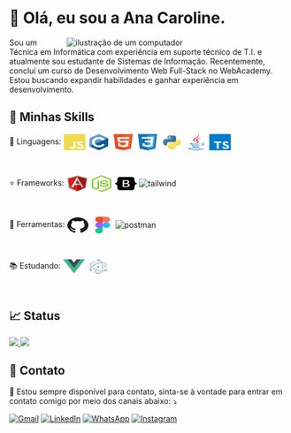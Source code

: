 
<!--
**anacarolinens/anacarolinens** is a ✨ _special_ ✨ repository because its `README.md` (this file) appears on your GitHub profile.

Here are some ideas to get you started:

- 🔭 I’m currently working on ...
- 🌱 I’m currently learning ...
- 👯 I’m looking to collaborate on ...
- 🤔 I’m looking for help with ...
- 💬 Ask me about ...
- 📫 How to reach me: ...
- 😄 Pronouns: ...
- ⚡ Fun fact: ...
-->

# 💜 Olá, eu sou a <strong>Ana Caroline.</strong>


<img src="https://raw.githubusercontent.com/MicaelliMedeiros/micaellimedeiros/master/image/computer-illustration.png" alt="ilustração de um computador" min-width="400px" max-width="400px" width="400px" align="right">

<p align="left"> 
  Sou um Técnica em Informática com experiência em suporte técnico de T.I. 
  e atualmente sou estudante de Sistemas de Informação. Recentemente, 
  concluí um curso de Desenvolvimento Web Full-Stack no WebAcademy. 
  Estou buscando expandir habilidades  e ganhar experiência em desenvolvimento.
</p>

## 🚀 Minhas Skills

<p align="left">
  🦄 Linguagens:
  <img align="center" alt="Ana-Js" height="30" width="40" src="https://raw.githubusercontent.com/devicons/devicon/master/icons/javascript/javascript-plain.svg">
  <img align="center" alt="Ana-C" src="https://raw.githubusercontent.com/devicons/devicon/master/icons/c/c-original.svg" width="40" height="30"/>
  <img align="center" alt="Ana-HTML" height="30" width="40" src="https://raw.githubusercontent.com/devicons/devicon/master/icons/html5/html5-original.svg">
  <img align="center" alt="Ana-CSS" height="30" width="40" src="https://raw.githubusercontent.com/devicons/devicon/master/icons/css3/css3-original.svg">
  <img align="center" alt="Ana-Python" height="30" width="40" src="https://raw.githubusercontent.com/devicons/devicon/master/icons/python/python-original.svg">
  <img align="center" alt="Ana-Java" width=40 height="30" src="https://raw.githubusercontent.com/devicons/devicon/master/icons/java/java-original.svg"/>
  <img align="center" alt="Ana-Ts" height="30" width="40" src="https://raw.githubusercontent.com/devicons/devicon/master/icons/typescript/typescript-plain.svg">
  
  
</p><br/>

<p align="left">
    ⭐ Frameworks:
  <img align="center" alt="Ana-Angular" width=40 height="30" src="https://raw.githubusercontent.com/devicons/devicon/master/icons/angularjs/angularjs-original.svg"/>
  <img align="center" alt="Ana-nodejs" width=40 height="30"  src="https://raw.githubusercontent.com/devicons/devicon/master/icons/nodejs/nodejs-original.svg"/>
  <img align="center" alt="bootstrap" width="40" height="30" src="https://raw.githubusercontent.com/devicons/devicon/master/icons/bootstrap/bootstrap-plain.svg"  />
  <img align="center" alt="tailwind" width="40" height="30" src="https://www.vectorlogo.zone/logos/tailwindcss/tailwindcss-icon.svg" />

</p><br/>



<p align="left">
  💼 Ferramentas:
  <img align="center" alt="Ana-GitHub" width=40 height="30"  src="https://raw.githubusercontent.com/devicons/devicon/master/icons/github/github-original.svg"/>
  <img align="center" alt="figma" width="40" height="30" src="https://github.com/devicons/devicon/blob/master/icons/figma/figma-original.svg"/>
  <img align="center" alt="postman" width="35" height="40" src="https://www.vectorlogo.zone/logos/getpostman/getpostman-icon.svg" />
 


</p><br/>


<p align="left">
 📚 Estudando: 
 <img align="center" alt="Ana-VueJs" width=40 height="30"  src="https://raw.githubusercontent.com/devicons/devicon/master/icons/vuejs/vuejs-original.svg"/>
 <img align="center" alt="Ana-ElectronJs" width=40 height="30"  src="https://raw.githubusercontent.com/devicons/devicon/master/icons/electron/electron-original.svg"/>
 
  
</p><br/>

##  :chart_with_upwards_trend: Status

<a href="https://github.com/jeniblodev">
  <img height="180em" src="https://github-readme-stats-eight-theta.vercel.app/api?username=anacarolinens&show_icons=true&theme=tokyonight&include_all_commits=true&count_private=true"/>
  <img height="180em" src="https://github-readme-stats-eight-theta.vercel.app/api/top-langs/?username=anacarolinens&layout=compact&langs_count=8&theme=tokyonight"/>
</a>


## :busts_in_silhouette: Contato
<p align="left">
  💌 Estou sempre disponível para contato, sinta-se à vontade para entrar em contato comigo por meio dos canais abaixo: ⤵️
</p>

<p align="left">
  <a href="https://mail.google.com/mail/" title="Gmail">
  <img src="https://img.shields.io/badge/-Gmail-FF0000?style=flat-square&labelColor=FF0000&logo=gmail&logoColor=white&link=LINK-DO-SEU-GMAIL" alt="Gmail"/></a>

  <a href="https://www.linkedin.com/in/anacarolinens" title="LinkedIn">
  <img src="https://img.shields.io/badge/-Linkedin-0e76a8?style=flat-square&logo=Linkedin&logoColor=white&link=LINK-DO-SEU-LINKEDIN" alt="LinkedIn"/></a>

  <a href="https://api.whatsapp.com/send?phone=5568999513421" title="WhatsApp">
  <img src="https://img.shields.io/badge/-WhatsApp-25d366?style=flat-square&labelColor=25d366&logo=whatsapp&logoColor=white&link=API-DO-SEU-WHATSAPP" alt="WhatsApp"/></a>

  <a href="https://instagram.com/_anacarolinens?igshid=NGVhN2U2NjQ0g" title="Instagram">
  <img src="https://img.shields.io/badge/-Instagram-DF0174?style=flat-square&labelColor=DF0174&logo=instagram&logoColor=white&link=LINK-DO-SEU-INSTAGRAM" alt="Instagram"/></a>
</p>
